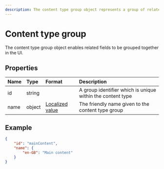 ```yaml
---
description: The content type group object represents a group of related fields.
---
```

# Content type group

The content type group object enables related fields to be grouped together in the UI.

## Properties

| Name | Type | Format | Description |
| :------- | :--- | :-- | :---------- |
| id   | string |                                                  | A group identifier which is unique within the content type |
| name | object | [Localized value](/key-concepts/localization.md) | The friendly name given to the content type group          |

## Example

```json
{
    "id": "mainContent",
    "name": {
        "en-GB": "Main content"
    }
}
```
